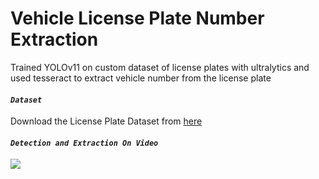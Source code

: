 # Vehicle License Plate Number Extraction
Trained YOLOv11 on custom dataset of license plates with ultralytics and used tesseract to extract vehicle number from the license plate

#### *`Dataset`*
Download the License Plate Dataset from [here](https://universe.roboflow.com/roboflow-universe-projects/license-plate-recognition-rxg4e/dataset/4)

#### *`Detection and Extraction On Video`*
![](test_vids/out_1.gif)
